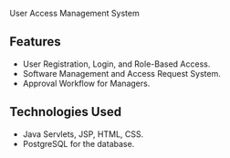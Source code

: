 User Access Management System


## Features
- User Registration, Login, and Role-Based Access.
- Software Management and Access Request System.
- Approval Workflow for Managers.


## Technologies Used
- Java Servlets, JSP, HTML, CSS.
- PostgreSQL for the database.
